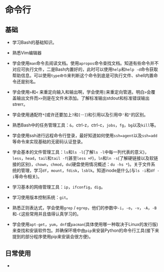 # 命令行

## 基础

+ 学习Bash的基础知识。

+ 熟悉Vim编辑器

+ 学会使用`man`命令去阅读文档。使用`apropos`命令查找文档。知道有些命令并不对应可执行文件，二是Bash内置好的，此时可以使用`help`和`help -d`命令获取帮助信息。可以使用`type命令`来判断这个命令到底是可执行文件、shell内置命令还是别名。

+ 学会使用`>`和`<` 来重定向输入和输出啊，学会使用`|`来重定向管道。明白`>`会覆盖输出文件而`>>`则是在文件末添加。了解标准输出stdout和标准错误输出strerr。

+ 学会使用通配符`*`(或许还要加上`?`和`[`···`]`)和引用以及引用中`'`和`"`的区别。

+ 熟悉Bash中的任务管理工具：`&`，ctrl-z，ctrl-c，`jobs`，`fg`，`bg`以及`kill`等。

+ 学会使用ssh进行远程命令行登录，最好知道如何使用`ssh=agent`以及`ssh=add`等命令来实现基础的无密码认证登录。

+ 学会基本的文件管理工具：`ls`和`ls -l`(了解`ls -l`中每一列代表的意义)，`less`，`head`，`tail`和`tail -f`(甚至`less +F`)，`ln`和`ln -s`(了解硬链接以及软链接的区别)，`chown`，`chmod`，`du`(硬盘使用情况概述：`du -hs *`)。关于文件系统的管理，学习`df`，`mount`，`fdisk`，`lsblk`。知道inode是什么(与`ls -i`和`df -i`等命令相关)。

+ 学习基本的网络管理工具：`ip`，`ifconfig`，`dig`。

+ 学习使用版本控制系统：`git`。

+ 熟悉正则表达式，学会使用`grep` / `egrep`，他们的参数中`-i`，`-o`，`-v`，`-A`，`-B`和`-C`这些常用并且值得认真学习的。

+ 学会使用`apt-get`，`yum`，`dnf`或`pacman`(具体使用哪一种取决于Linux的发行版)来查找和安装软件包。并确保环境中由`pip`来安装Python的命令行工具(接下来提到的部分程序使用pip来安装会很方便)。

## 日常使用

+ 